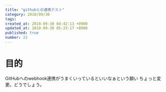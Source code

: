 ```yaml
---
title: "githubとの連携テスト"
category: 2018/09/30
tags: 
created_at: 2018-09-30 04:42:13 +0900
updated_at: 2018-09-30 05:23:17 +0900
published: true
number: 22
---
```


# 目的
GitHubへのwebhook連携がうまくいっているといいなぁという願い
ちょっと変更。どうでしょう。
